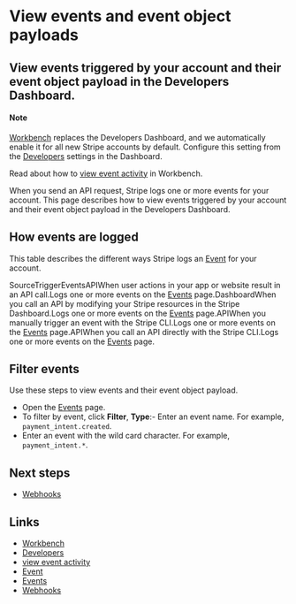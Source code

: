 # View events and event object payloads

## View events triggered by your account and their event object payload in the Developers Dashboard.

#### Note

[Workbench](https://docs.stripe.com/workbench) replaces the Developers
Dashboard, and we automatically enable it for all new Stripe accounts by
default. Configure this setting from the
[Developers](https://dashboard.stripe.com/settings/developers) settings in the
Dashboard.

Read about how to [view event
activity](https://docs.stripe.com/workbench#events) in Workbench.

When you send an API request, Stripe logs one or more events for your account.
This page describes how to view events triggered by your account and their event
object payload in the Developers Dashboard.

## How events are logged

This table describes the different ways Stripe logs an
[Event](https://docs.stripe.com/api/events/types) for your account.

SourceTriggerEventsAPIWhen user actions in your app or website result in an API
call.Logs one or more events on the
[Events](https://dashboard.stripe.com/events) page.DashboardWhen you call an API
by modifying your Stripe resources in the Stripe Dashboard.Logs one or more
events on the [Events](https://dashboard.stripe.com/events) page.APIWhen you
manually trigger an event with the Stripe CLI.Logs one or more events on the
[Events](https://dashboard.stripe.com/events) page.APIWhen you call an API
directly with the Stripe CLI.Logs one or more events on the
[Events](https://dashboard.stripe.com/events) page.
## Filter events

Use these steps to view events and their event object payload.

- Open the [Events](https://dashboard.stripe.com/events) page.
- To filter by event, click **Filter**, **Type**:- Enter an event name. For
example, `payment_intent.created`.
- Enter an event with the wild card character. For example, `payment_intent.*`.

## Next steps

- [Webhooks](https://docs.stripe.com/webhooks)

## Links

- [Workbench](https://docs.stripe.com/workbench)
- [Developers](https://dashboard.stripe.com/settings/developers)
- [view event activity](https://docs.stripe.com/workbench#events)
- [Event](https://docs.stripe.com/api/events/types)
- [Events](https://dashboard.stripe.com/events)
- [Webhooks](https://docs.stripe.com/webhooks)
